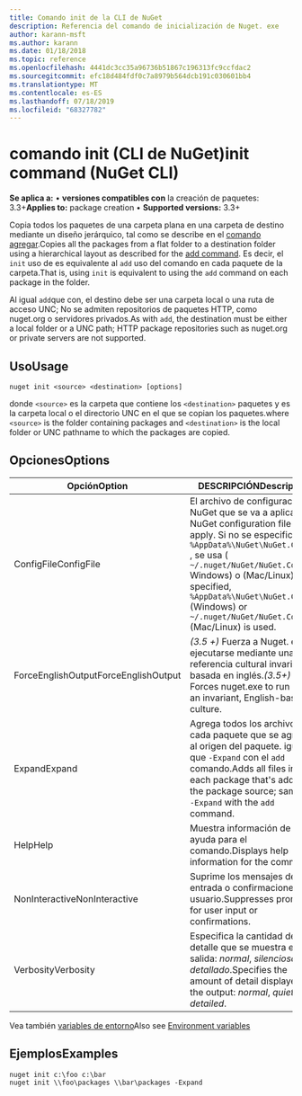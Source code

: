 ```yaml
---
title: Comando init de la CLI de NuGet
description: Referencia del comando de inicialización de Nuget. exe
author: karann-msft
ms.author: karann
ms.date: 01/18/2018
ms.topic: reference
ms.openlocfilehash: 4441dc3cc35a96736b51867c196313fc9ccfdac2
ms.sourcegitcommit: efc18d484fdf0c7a8979b564dcb191c030601bb4
ms.translationtype: MT
ms.contentlocale: es-ES
ms.lasthandoff: 07/18/2019
ms.locfileid: "68327782"
---
```

# <a name="init-command-nuget-cli"></a><span data-ttu-id="147f1-103">comando init (CLI de NuGet)</span><span class="sxs-lookup"><span data-stu-id="147f1-103">init command (NuGet CLI)</span></span>

<span data-ttu-id="147f1-104">**Se aplica a:** &bullet; **versiones compatibles con** la creación de paquetes: 3.3+</span><span class="sxs-lookup"><span data-stu-id="147f1-104">**Applies to:** package creation &bullet; **Supported versions:** 3.3+</span></span>

<span data-ttu-id="147f1-105">Copia todos los paquetes de una carpeta plana en una carpeta de destino mediante un diseño jerárquico, tal como se describe en el [comando agregar](cli-ref-add.md).</span><span class="sxs-lookup"><span data-stu-id="147f1-105">Copies all the packages from a flat folder to a destination folder using a hierarchical layout as described for the [add command](cli-ref-add.md).</span></span> <span data-ttu-id="147f1-106">Es decir, el `init` uso de es equivalente al `add` uso del comando en cada paquete de la carpeta.</span><span class="sxs-lookup"><span data-stu-id="147f1-106">That is, using `init` is equivalent to using the `add` command on each package in the folder.</span></span>

<span data-ttu-id="147f1-107">Al igual `add`que con, el destino debe ser una carpeta local o una ruta de acceso UNC; No se admiten repositorios de paquetes HTTP, como nuget.org o servidores privados.</span><span class="sxs-lookup"><span data-stu-id="147f1-107">As with `add`, the destination must be either a local folder or a UNC path; HTTP package repositories such as nuget.org or private servers are not supported.</span></span>

## <a name="usage"></a><span data-ttu-id="147f1-108">Uso</span><span class="sxs-lookup"><span data-stu-id="147f1-108">Usage</span></span>

```cli
nuget init <source> <destination> [options]
```

<span data-ttu-id="147f1-109">donde `<source>` es la carpeta que contiene los `<destination>` paquetes y es la carpeta local o el directorio UNC en el que se copian los paquetes.</span><span class="sxs-lookup"><span data-stu-id="147f1-109">where `<source>` is the folder containing packages and `<destination>` is the local folder or UNC pathname to which the packages are copied.</span></span>

## <a name="options"></a><span data-ttu-id="147f1-110">Opciones</span><span class="sxs-lookup"><span data-stu-id="147f1-110">Options</span></span>

| <span data-ttu-id="147f1-111">Opción</span><span class="sxs-lookup"><span data-stu-id="147f1-111">Option</span></span> | <span data-ttu-id="147f1-112">DESCRIPCIÓN</span><span class="sxs-lookup"><span data-stu-id="147f1-112">Description</span></span> |
| --- | --- |
| <span data-ttu-id="147f1-113">ConfigFile</span><span class="sxs-lookup"><span data-stu-id="147f1-113">ConfigFile</span></span> | <span data-ttu-id="147f1-114">El archivo de configuración de NuGet que se va a aplicar.</span><span class="sxs-lookup"><span data-stu-id="147f1-114">The NuGet configuration file to apply.</span></span> <span data-ttu-id="147f1-115">Si no se especifica `%AppData%\NuGet\NuGet.Config` , se usa ( `~/.nuget/NuGet/NuGet.Config` Windows) o (Mac/Linux).</span><span class="sxs-lookup"><span data-stu-id="147f1-115">If not specified, `%AppData%\NuGet\NuGet.Config` (Windows) or `~/.nuget/NuGet/NuGet.Config` (Mac/Linux) is used.</span></span>|
| <span data-ttu-id="147f1-116">ForceEnglishOutput</span><span class="sxs-lookup"><span data-stu-id="147f1-116">ForceEnglishOutput</span></span> | <span data-ttu-id="147f1-117">*(3.5 +)* Fuerza a Nuget. exe a ejecutarse mediante una referencia cultural invariable basada en inglés.</span><span class="sxs-lookup"><span data-stu-id="147f1-117">*(3.5+)* Forces nuget.exe to run using an invariant, English-based culture.</span></span> |
| <span data-ttu-id="147f1-118">Expand</span><span class="sxs-lookup"><span data-stu-id="147f1-118">Expand</span></span> | <span data-ttu-id="147f1-119">Agrega todos los archivos de cada paquete que se agregan al origen del paquete. igual que `-Expand` con el `add` comando.</span><span class="sxs-lookup"><span data-stu-id="147f1-119">Adds all files in each package that's added to the package source; same as `-Expand` with the `add` command.</span></span> |
| <span data-ttu-id="147f1-120">Help</span><span class="sxs-lookup"><span data-stu-id="147f1-120">Help</span></span> | <span data-ttu-id="147f1-121">Muestra información de ayuda para el comando.</span><span class="sxs-lookup"><span data-stu-id="147f1-121">Displays help information for the command.</span></span> |
| <span data-ttu-id="147f1-122">NonInteractive</span><span class="sxs-lookup"><span data-stu-id="147f1-122">NonInteractive</span></span> | <span data-ttu-id="147f1-123">Suprime los mensajes de entrada o confirmaciones de usuario.</span><span class="sxs-lookup"><span data-stu-id="147f1-123">Suppresses prompts for user input or confirmations.</span></span> |
| <span data-ttu-id="147f1-124">Verbosity</span><span class="sxs-lookup"><span data-stu-id="147f1-124">Verbosity</span></span> | <span data-ttu-id="147f1-125">Especifica la cantidad de detalle que se muestra en la salida: *normal*, *silenciosa*, *detallado*.</span><span class="sxs-lookup"><span data-stu-id="147f1-125">Specifies the amount of detail displayed in the output: *normal*, *quiet*, *detailed*.</span></span> |

<span data-ttu-id="147f1-126">Vea también [variables de entorno](cli-ref-environment-variables.md)</span><span class="sxs-lookup"><span data-stu-id="147f1-126">Also see [Environment variables](cli-ref-environment-variables.md)</span></span>

## <a name="examples"></a><span data-ttu-id="147f1-127">Ejemplos</span><span class="sxs-lookup"><span data-stu-id="147f1-127">Examples</span></span>

```cli
nuget init c:\foo c:\bar
nuget init \\foo\packages \\bar\packages -Expand
```

